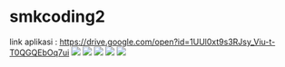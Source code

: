 # smkcoding2
link aplikasi : 
https://drive.google.com/open?id=1UUl0xt9s3RJsy_Viu-t-T0QGQEbOq7ui
<img src ="https://github.com/hendra0ma/smkcoding2/blob/master/screenshot/halaman1.png">
<img src="https://github.com/hendra0ma/smkcoding2/blob/master/screenshot/halaman3.png">
<img src="https://github.com/hendra0ma/smkcoding2/blob/master/screenshot/halaman4.png">
<img src="https://github.com/hendra0ma/smkcoding2/blob/master/screenshot/halaman5.png">
<img src="https://github.com/hendra0ma/smkcoding2/blob/master/screenshot/halaman6.png">
